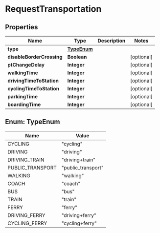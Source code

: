 

# RequestTransportation


## Properties

Name | Type | Description | Notes
------------ | ------------- | ------------- | -------------
**type** | [**TypeEnum**](#TypeEnum) |  | 
**disableBorderCrossing** | **Boolean** |  |  [optional]
**ptChangeDelay** | **Integer** |  |  [optional]
**walkingTime** | **Integer** |  |  [optional]
**drivingTimeToStation** | **Integer** |  |  [optional]
**cyclingTimeToStation** | **Integer** |  |  [optional]
**parkingTime** | **Integer** |  |  [optional]
**boardingTime** | **Integer** |  |  [optional]



## Enum: TypeEnum

Name | Value
---- | -----
CYCLING | &quot;cycling&quot;
DRIVING | &quot;driving&quot;
DRIVING_TRAIN | &quot;driving+train&quot;
PUBLIC_TRANSPORT | &quot;public_transport&quot;
WALKING | &quot;walking&quot;
COACH | &quot;coach&quot;
BUS | &quot;bus&quot;
TRAIN | &quot;train&quot;
FERRY | &quot;ferry&quot;
DRIVING_FERRY | &quot;driving+ferry&quot;
CYCLING_FERRY | &quot;cycling+ferry&quot;



